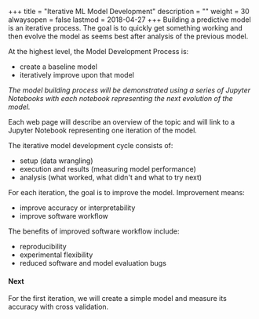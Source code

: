 +++
title = "Iterative ML Model Development"
description = ""
weight = 30
alwaysopen = false
lastmod = 2018-04-27
+++
Building a predictive model is an iterative process.  The goal is to quickly get something working and then evolve the model as seems best after analysis of the previous model.

At the highest level, the Model Development Process is:

- create a baseline model
- iteratively improve upon that model

*The model building process will be demonstrated using a series of Jupyter Notebooks with each notebook representing the next evolution of the model.*

Each web page will describe an overview of the topic and will link to a Jupyter Notebook representing one iteration of the model.

The iterative model development cycle consists of:

* setup (data wrangling)
* execution and results (measuring model performance)
* analysis (what worked, what didn't and what to try next)

For each iteration, the goal is to improve the model.  Improvement means:

- improve accuracy or interpretability
- improve software workflow

The benefits of improved software workflow include:

- reproducibility
- experimental flexibility
- reduced software and model evaluation bugs

#### Next

For the first iteration, we will create a simple model and measure its accuracy with cross validation.
